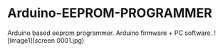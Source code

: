 # Arduino-EEPROM-PROGRAMMER
Arduino based eeprom programmer. Arduino firmware + PC software.
![Image1](screen 0001.jpg)
